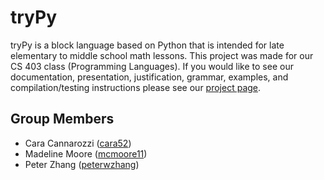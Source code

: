 # tryPy

tryPy is a block language based on Python that is intended for late elementary to middle school math lessons. This project was made for our CS 403 class (Programming Languages). If you would like to see our documentation, presentation, justification, grammar, examples, and compilation/testing instructions please see our [project page](https://peterwzhang.github.io/tryPy/).

## Group Members

- Cara Cannarozzi ([cara52](https://github.com/cara52))
- Madeline Moore ([mcmoore11](https://github.com/mcmoore11))
- Peter Zhang ([peterwzhang](https://github.com/peterwzhang))
